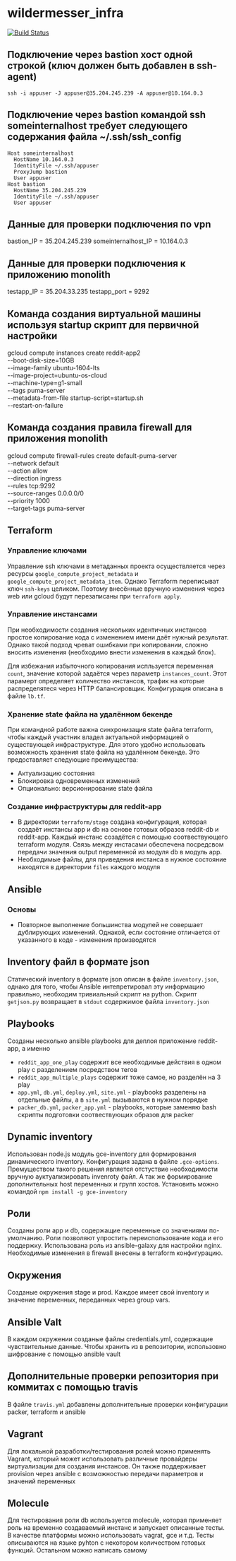 # wildermesser_infra
[![Build Status](https://travis-ci.org/Otus-DevOps-2018-02/wildermesser_infra.svg?branch=ansible-3)](https://travis-ci.org/Otus-DevOps-2018-02/wildermesser_infra)
## Подключение через bastion хост одной строкой (ключ должен быть добавлен в ssh-agent)
    ssh -i appuser -J appuser@35.204.245.239 -A appuser@10.164.0.3

## Подключение через bastion командой ssh someinternalhost требует следующего содержания файла ~/.ssh/ssh_config
    Host someinternalhost
      HostName 10.164.0.3
      IdentityFile ~/.ssh/appuser
      ProxyJump bastion
      User appuser
    Host bastion
      HostName 35.204.245.239
      IdentityFile ~/.ssh/appuser
      User appuser

## Данные для проверки подключения по vpn
bastion_IP = 35.204.245.239
someinternalhost_IP = 10.164.0.3

## Данные для проверки подключения к приложению monolith
testapp_IP = 35.204.33.235
testapp_port = 9292

## Команда создания виртуальной машины используя startup скрипт для первичной настройки
gcloud compute instances create reddit-app2\
  --boot-disk-size=10GB \
  --image-family ubuntu-1604-lts \
  --image-project=ubuntu-os-cloud \
  --machine-type=g1-small \
  --tags puma-server \
  --metadata-from-file startup-script=startup.sh \
  --restart-on-failure

## Команда создания правила firewall для приложения monolith
gcloud compute firewall-rules create default-puma-server \
    --network default \
    --action allow \
    --direction ingress \
    --rules tcp:9292 \
    --source-ranges 0.0.0.0/0 \
    --priority 1000 \
    --target-tags puma-server

## Terraform
### Управление ключами
Управление ssh ключами в метаданных проекта осуществляется через ресурсы
`google_compute_project_metadata` и `google_compute_project_metadata_item`.
Однако Terraform переписыват ключ `ssh-keys` целиком. Поэтому внесённые вручную
изменения через web или gcloud будут перезаписаны при `terraform apply`.
### Управление инстансами
При необходимости создания нескольких идентичных инстансов простое копирование
кода с изменением имени даёт нужный результат. Однако такой подход чреват ошибками
при копировании, сложно вносить изменения (необходимо внести изменения в каждый блок).

Для избежания избыточного копирования испльзуется переменная `count`, значение которой задаётся через параметр `instances_count`. Этот парамерт определяет количество инстансов, трафик на которые распределятеся через HTTP балансировщик. Конфигурация описана в файле `lb.tf`.
### Хранение state файла на удалённом бекенде
При командной работе важна синхронизация state файла terraform, чтобы каждый участник владел актуальной информацией о существующей инфраструктуре. Для этого удобно использовать возможность хранения state файла на удалённом бекенде. Это предоставляет следующие преимущества:
- Актуализацию состояния
- Блокировка одновременных изменений
- Опционально: версионирование state файла
### Создание инфраструктуры для reddit-app
- В директории `terraform/stage` создана конфигурация, которая создаёт инстансы app и db на основе готовых образов reddit-db и reddit-app. Каждый инстанс созадётся с помощью соотвествующего terraform модуля. Связь между инстасами обеспечена посредсвом передачи значения output переменной из модуля db в модуль app.
- Необходимые файлы, для приведения инстанса в нужное состояние находятся в директории `files` каждого модуля
## Ansible
### Основы
- Повторное выполнение большинства модулей не совершает дублирующих изменений. Однакой, если состояние отличается от указанного в коде - изменения производятся
## Inventory файл в формате json
Статический inventory в формате json описан в файле `inventory.json`, однако для того, чтобы Ansible интепретировал эту информацию правильно, необходим тривиальный скрипт на python. Скрипт `getjson.py` возвращает в `stdout` содержимое файла `inventory.json`
## Playbooks
Созданы несколько ansible playbooks для деплоя приложение reddit-app, а именно
- `reddit_app_one_play` содержит все необходимые действия в одном play с разделением посредством тегов
- `reddit_app_multiple_plays` содержит тоже самое, но разделён на 3 play
- `app.yml`, `db.yml`, `deploy.yml`, `site.yml` - playbooks разделены на отдельные файлы, а в `site.yml` вызываются в нужном порядке
- `packer_db.yml`, `packer_app.yml` - playbooks, которые заменяю bash скрипты подготовки соотвествующих образов для packer
## Dynamic inventory
Использован node.js модуль gce-inventory для формирования динамического inventory. Конфигурация задана в файле `.gce-options`. Премуществом такого решения является отстуствие необходимости вручную ауктуализировать invenroty файл. А так же формирование дополнительных host переменных и групп хостов.
Установить можно командой `npm install -g gce-inventory`
## Роли
Созданы роли app и db, содержащие переменные со значениями по-умолчанию. Роли позволяют упростить переиспользование кода и его поддержку. Использована роль из ansible-galaxy для настройки nginх. Необходимые изменения в firewall внесены в terraform конфигурацию.
## Окружения
Созданые окружения stage и prod. Каждое имеет свой inventory и значение переменных, переданных через group vars.
## Ansible Valt
В каждом окружении созданые файлы credentials.yml, содержащие чувствительные данные. Чтобы хранить из в репозитории, использовно шифрование с помощью ansible vault
## Дополнительные проверки репозитория при коммитах с помощью travis
В файле `travis.yml` добавлены дополнительные проверки конфигурации packer, terraform и ansible
## Vagrant
Для локальной разработки/тестирования ролей можно применять Vagrant, который может использовать различные провайдеры виртуализации для создания инстансов. Он также поддерживает provision через ansible c возможностью передачи параметров и значений переменных
## Molecule
Для тестирования роли db используется molecule, которая применяет роль на временно создаваемый инстанс и запускает описанные тесты. В качестве платформы можно использовать vagrat, gce и т.д. Тесты описываются на языке pyhton с некотором количеством готовых функций. Остальном можно написать самому
